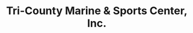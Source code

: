 ---
title: "Tri-County Marine & Sports Center, Inc."
url: /granite-falls/tri-county-marine-and-sports-center-inc/
shop: boat
---